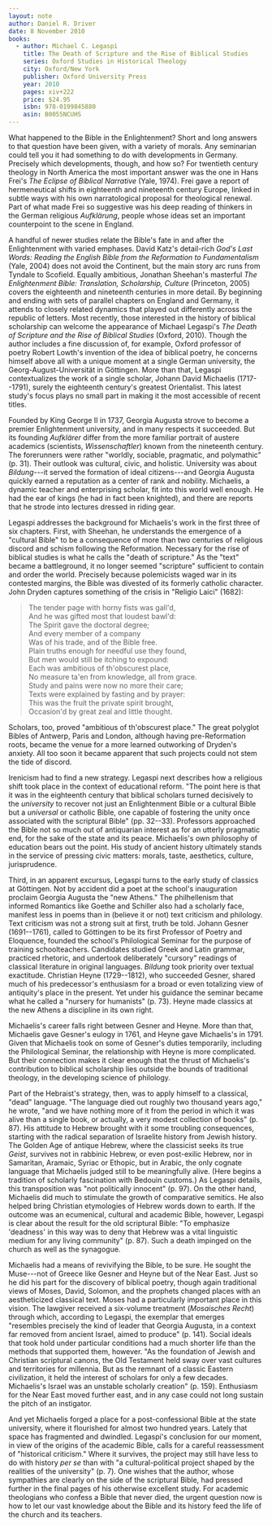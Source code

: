 ```yaml
---
layout: note
author: Daniel R. Driver
date: 8 November 2010
books:
  - author: Michael C. Legaspi
    title: The Death of Scripture and the Rise of Biblical Studies
    series: Oxford Studies in Historical Theology
    city: Oxford/New York
    publisher: Oxford University Press
    year: 2010
    pages: xiv+222
    price: $24.95
    isbn: 978-0199845880
    asin: B0055NCUHS
---
```


What happened to the Bible in the Enlightenment? Short and long answers to that question have been given, with a variety of morals. Any seminarian could tell you it had something to do with developments in Germany. Precisely which developments, though, and how so? For twentieth century theology in North America the most important answer was the one in Hans Frei's *The Eclipse of Biblical Narrative* (Yale, 1974). Frei gave a report of hermeneutical shifts in eighteenth and nineteenth century Europe, linked in subtle ways with his own narratological proposal for theological renewal. Part of what made Frei so suggestive was his deep reading of thinkers in the German religious *Aufklärung*, people whose ideas set an important counterpoint to the scene in England.

A handful of newer studies relate the Bible's fate in and after the Enlightenment with varied emphases. David Katz's detail-rich *God's Last Words: Reading the English Bible from the Reformation to Fundamentalism* (Yale, 2004) does not avoid the Continent, but the main story arc runs from Tyndale to Scofield. Equally ambitious, Jonathan Sheehan's masterful *The Enlightenment Bible: Translation, Scholarship, Culture* (Princeton, 2005) covers the eighteenth and nineteenth centuries in more detail. By beginning and ending with sets of parallel chapters on England and Germany, it attends to closely related dynamics that played out differently across the republic of letters. Most recently, those interested in the history of biblical scholarship can welcome the appearance of Michael Legaspi's *The Death of Scripture and the Rise of Biblical Studies* (Oxford, 2010). Though the author includes a fine discussion of, for example, Oxford professor of poetry Robert Lowth's invention of the idea of biblical poetry, he concerns himself above all with a unique moment at a single German university, the Georg-August-Universität in Göttingen. More than that, Legaspi contextualizes the work of a single scholar, Johann David Michaelis (1717--1791), surely the eighteenth century's greatest Orientalist. This latest study's focus plays no small part in making it the most accessible of recent titles.

Founded by King George II in 1737, Georgia Augusta strove to become a premier Enlightenment university, and in many respects it succeeded. But its founding *Aufklärer* differ from the more familiar portrait of austere academics (scientists, *Wissenschaftler*) known from the nineteenth century. The forerunners were rather "worldly, sociable, pragmatic, and polymathic" (p. 31). Their outlook was cultural, civic, and holistic. University was about *Bildung*---it served the formation of ideal citizens---and Georgia Augusta quickly earned a reputation as a center of rank and nobility. Michaelis, a dynamic teacher and enterprising scholar, fit into this world well enough. He had the ear of kings (he had in fact been knighted), and there are reports that he strode into lectures dressed in riding gear.

Legaspi addresses the background for Michaelis's work in the first three of six chapters. First, with Sheehan, he understands the emergence of a "cultural Bible" to be a consequence of more than two centuries of religious discord and schism following the Reformation. Necessary for the rise of biblical studies is what he calls the "death of scripture." As the "text" became a battleground, it no longer seemed "scripture" sufficient to contain and order the world. Precisely because polemicists waged war in its contested margins, the Bible was divested of its formerly catholic character. John Dryden captures something of the crisis in "Religio Laici" (1682):

> The tender page with horny fists was gall'd,  
> And he was gifted most that loudest bawl'd:  
> The Spirit gave the doctoral degree;  
> And every member of a company  
> Was of his trade, and of the Bible free.   
> Plain truths enough for needful use they found,   
> But men would still be itching to expound:  
> Each was ambitious of th'obscurest place,   
> No measure ta'en from knowledge, all from grace.   
> Study and pains were now no more their care;   
> Texts were explained by fasting and by prayer:  
> This was the fruit the private spirit brought,   
> Occasion'd by great zeal and little thought.  

<!--\noindent -->Scholars, too, proved "ambitious of th'obscurest place." The great polyglot Bibles of Antwerp, Paris and London, although having pre-Reformation roots, became the venue for a more learned outworking of Dryden's anxiety. All too soon it became apparent that such projects could not stem the tide of discord.

Irenicism had to find a new strategy. Legaspi next describes how a religious shift took place in the context of educational reform. "The point here is that it was in the eighteenth century that biblical scholars turned decisively to the *university* to recover not just an Enlightenment Bible or a cultural Bible but a *universal* or catholic Bible, one capable of fostering the unity once associated with the scriptural Bible" (pp. 32--33). Professors approached the Bible not so much out of antiquarian interest as for an utterly pragmatic end, for the sake of the state and its peace. Michaelis's own philosophy of education bears out the point. His study of ancient history ultimately stands in the service of pressing civic matters: morals, taste, aesthetics, culture, jurisprudence.

Third, in an apparent excursus, Legaspi turns to the early study of classics at Göttingen. Not by accident did a poet at the school's inauguration proclaim Georgia Augusta the "new Athens." The philhellenism that informed Romantics like Goethe and Schiller also had a scholarly face, manifest less in poems than in (believe it or not) text criticism and philology. Text criticism was not a strong suit at first, truth be told. Johann Gesner (1691--1761), called to Göttingen to be its first Professor of Poetry and Eloquence, founded the school's Philological Seminar for the purpose of training schoolteachers. Candidates studied Greek and Latin grammar, practiced rhetoric, and undertook deliberately "cursory" readings of classical literature in original languages. *Bildung* took priority over textual exactitude. Christian Heyne (1729--1812), who succeeded Gesner, shared much of his predecessor's enthusiasm for a broad or even totalizing view of antiquity's place in the present. Yet under his guidance the seminar became what he called a "nursery for humanists" (p. 73). Heyne made classics at the new Athens a discipline in its own right.

Michaelis's career falls right between Gesner and Heyne. More than that, Michaelis gave Gesner's eulogy in 1761, and Heyne gave Michaelis's in 1791. Given that Michaelis took on some of Gesner's duties temporarily, including the Philological Seminar, the relationship with Heyne is more complicated. But their connection makes it clear enough that the thrust of Michaelis's contribution to biblical scholarship lies outside the bounds of traditional theology, in the developing science of philology.

Part of the Hebraist's strategy, then, was to apply himself to a classical, "dead" language. "The language died out roughly two thousand years ago," he wrote, "and we have nothing more of it from the period in which it was alive than a single book, or actually, a very modest collection of books" (p. 87). His attitude to Hebrew brought with it some troubling consequences, starting with the radical separation of Israelite history from Jewish history. The Golden Age of antique Hebrew, where the classicist seeks its true *Geist*, survives not in rabbinic Hebrew, or even post-exilic Hebrew, nor in Samaritan, Aramaic, Syriac or Ethopic, but in Arabic, the only cognate language that Michaelis judged still to be meaningfully alive. (Here begins a tradition of scholarly fascination with Bedouin customs.) As Legaspi details, this transposition was "not politically innocent" (p. 97). On the other hand, Michaelis did much to stimulate the growth of comparative semitics. He also helped bring Christian etymologies of Hebrew words down to earth. If the outcome was an ecumenical, cultural and academic Bible, however, Legaspi is clear about the result for the old scriptural Bible: "To emphasize 'deadness' in this way was to deny that Hebrew was a vital linguistic medium for any living community" (p. 87). Such a death impinged on the church as well as the synagogue.

Michaelis had a means of revivifying the Bible, to be sure. He sought the Muse---not of Greece like Gesner and Heyne but of the Near East. Just so he did his part for the discovery of biblical poetry, though again traditional views of Moses, David, Solomon, and the prophets changed places with an aestheticized classical text. Moses had a particularly important place in this vision. The lawgiver received a six-volume treatment (*Mosaisches Recht*) through which, according to Legaspi, the exemplar that emerges "resembles precisely the kind of leader that Georgia Augusta, in a context far removed from ancient Israel, aimed to produce" (p. 141). Social ideals that took hold under particular conditions had a much shorter life than the methods that supported them, however. "As the foundation of Jewish and Christian scriptural canons, the Old Testament held sway over vast cultures and territories for millennia. But as the remnant of a classic Eastern civilization, it held the interest of scholars for only a few decades. Michaelis's Israel was an unstable scholarly creation" (p. 159). Enthusiasm for the Near East moved further east, and in any case could not long sustain the pitch of an instigator.

And yet Michaelis forged a place for a post-confessional Bible at the state university, where it flourished for almost two hundred years. Lately that space has fragmented and dwindled. Legaspi's conclusion for our moment, in view of the origins of the academic Bible, calls for a careful reassessment of "historical criticism." Where it survives, the project may still have less to do with history *per se* than with "a cultural-political project shaped by the realities of the university" (p. 7). One wishes that the author, whose sympathies are clearly on the side of the scriptural Bible, had pressed further in the final pages of his otherwise excellent study. For academic theologians who confess a Bible that never died, the urgent question now is how to let our vast knowledge about the Bible and its history feed the life of the church and its teachers.
